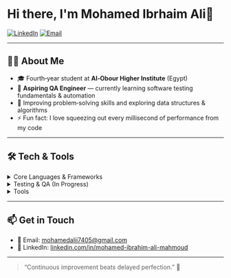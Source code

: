 <!--
  Hi there 👋 I’m محمد إبراهيم علي
  Senior .NET Back-End Developer | Competitive Programmer | AI & ML Enthusiast | Aspiring QA Engineer
-->

# Hi there, I'm Mohamed Ibrhaim Ali👋

[![LinkedIn](https://img.shields.io/badge/LinkedIn-­in-blue?logo=linkedin)](https://www.linkedin.com/in/mohamed-ibrahim-ali-mahmoud) [![Email](https://img.shields.io/badge/Email-­gmail-red?logo=gmail)](mailto:mohamedalii7405@gmail.com)

---

## 👨‍💻 About Me

- 🎓 Fourth‑year student at **Al‑Obour Higher Institute** (Egypt)
- 🧪 **Aspiring QA Engineer** — currently learning software testing fundamentals & automation  
- 🌱 Improving problem‑solving skills and exploring data structures & algorithms  
- ⚡ Fun fact: I love squeezing out every millisecond of performance from my code  

---

## 🛠️ Tech & Tools

<details>
<summary>Core Languages & Frameworks</summary>

- **Languages:** C++, C#, Python   
- **Databases:** SQL Server  
</details>

<details>
<summary>Testing & QA (In Progress)</summary>

- **Fundamentals:** ISTQB® concepts, test case design, bug reporting  
- **Manual Testing:** exploratory & acceptance testing  
- **Automation (learning):** Selenium WebDriver, Postman API testing, JMeter basics  
</details>

<details>
<summary>Tools</summary>
  
- **Version Control:** Git & GitHub  
- **IDE:** Visual Studio Code, Visual Studio  
</details>


---

## 📫 Get in Touch

- 📧 Email: [mohamedalii7405@gmail.com](mailto:mohamedalii7405@gmail.com)  
- 🔗 LinkedIn: [linkedin.com/in/mohamed-ibrahim-ali-mahmoud](https://www.linkedin.com/in/mohamed-ibrahim-ali-mahmoud)  

---

> “Continuous improvement beats delayed perfection.” 🚀  
